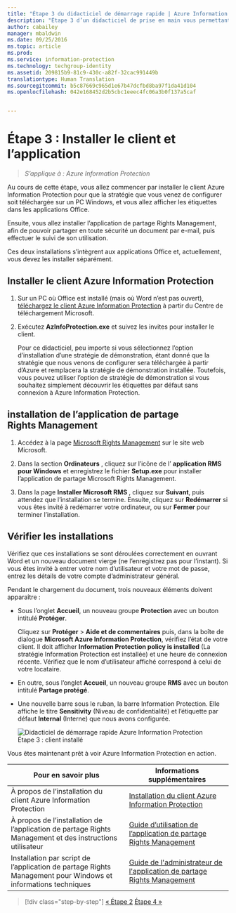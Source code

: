 ```yaml
---
title: "Étape 3 du didacticiel de démarrage rapide | Azure Information Protection"
description: "Étape 3 d’un didacticiel de prise en main vous permettant de tester rapidement Microsoft Azure Information Protection dans votre organisation en environ 30 minutes."
author: cabailey
manager: mbaldwin
ms.date: 09/25/2016
ms.topic: article
ms.prod: 
ms.service: information-protection
ms.technology: techgroup-identity
ms.assetid: 209815b9-81c9-430c-a82f-32cac991449b
translationtype: Human Translation
ms.sourcegitcommit: b5c87669c965d1e67b47dcfbd8ba97f1da41d104
ms.openlocfilehash: 042e168452d2b5cbc1eeec4fc06a3b0f137a5caf


---
```


# Étape 3 : Installer le client et l’application 

>*S’applique à : Azure Information Protection*

Au cours de cette étape, vous allez commencer par installer le client Azure Information Protection pour que la stratégie que vous venez de configurer soit téléchargée sur un PC Windows, et vous allez afficher les étiquettes dans les applications Office.

Ensuite, vous allez installer l’application de partage Rights Management, afin de pouvoir partager en toute sécurité un document par e-mail, puis effectuer le suivi de son utilisation. 

Ces deux installations s’intègrent aux applications Office et, actuellement, vous devez les installer séparément.


## Installer le client Azure Information Protection

1. Sur un PC où Office est installé (mais où Word n’est pas ouvert), [téléchargez le client Azure Information Protection](https://www.microsoft.com/en-us/download/details.aspx?id=53018) à partir du Centre de téléchargement Microsoft. 

2. Exécutez **AzInfoProtection.exe** et suivez les invites pour installer le client.

    Pour ce didacticiel, peu importe si vous sélectionnez l’option d’installation d’une stratégie de démonstration, étant donné que la stratégie que nous venons de configurer sera téléchargée à partir d’Azure et remplacera la stratégie de démonstration installée. Toutefois, vous pouvez utiliser l’option de stratégie de démonstration si vous souhaitez simplement découvrir les étiquettes par défaut sans connexion à Azure Information Protection. 

## installation de l’application de partage Rights Management 

1. Accédez à la page [Microsoft Rights Management](http://go.microsoft.com/fwlink/?LinkId=303970) sur le site web Microsoft.

2. Dans la section **Ordinateurs** , cliquez sur l’icône de l’ **application RMS pour Windows** et enregistrez le fichier **Setup.exe** pour installer l’application de partage Microsoft Rights Management.

3. Dans la page **Installer Microsoft RMS** , cliquez sur **Suivant**, puis attendez que l’installation se termine. Ensuite, cliquez sur **Redémarrer** si vous êtes invité à redémarrer votre ordinateur, ou sur **Fermer** pour terminer l’installation.


## Vérifier les installations

Vérifiez que ces installations se sont déroulées correctement en ouvrant Word et un nouveau document vierge (ne l’enregistrez pas pour l’instant). Si vous êtes invité à entrer votre nom d’utilisateur et votre mot de passe, entrez les détails de votre compte d’administrateur général. 

Pendant le chargement du document, trois nouveaux éléments doivent apparaître :

- Sous l’onglet **Accueil**, un nouveau groupe **Protection** avec un bouton intitulé **Protéger**.

    Cliquez sur **Protéger** > **Aide et de commentaires** puis, dans la boîte de dialogue **Microsoft Azure Information Protection**, vérifiez l’état de votre client. Il doit afficher **Information Protection policy is installed** (La stratégie Information Protection est installée) et une heure de connexion récente. Vérifiez que le nom d’utilisateur affiché correspond à celui de votre locataire.

- En outre, sous l’onglet **Accueil**, un nouveau groupe **RMS** avec un bouton intitulé **Partage protégé**.

- Une nouvelle barre sous le ruban, la barre Information Protection. Elle affiche le titre **Sensitivity** (Niveau de confidentialité) et l’étiquette par défaut **Internal** (Interne) que nous avons configurée. 
    
    ![Didacticiel de démarrage rapide Azure Information Protection Étape 3 : client installé](../media/word2013-callouts2.png)

Vous êtes maintenant prêt à voir Azure Information Protection en action.

|Pour en savoir plus|Informations supplémentaires|
|--------------------------------|--------------------------|
|À propos de l’installation du client Azure Information Protection|[Installation du client Azure Information Protection](../rms-client/info-protect-client.md)|
|À propos de l’installation de l’application de partage Rights Management et des instructions utilisateur|[Guide d’utilisation de l’application de partage Rights Management](../rms-client/sharing-app-user-guide.md)|
|Installation par script de l’application de partage Rights Management pour Windows et informations techniques|[Guide de l'administrateur de l'application de partage Rights Management](../rms-client/sharing-app-admin-guide.md)|


>[!div class="step-by-step"]
[&#171; Étape 2](infoprotect-tutorial-step2.md)
[Étape 4 &#187;](infoprotect-tutorial-step4.md)


<!--HONumber=Sep16_HO4-->


